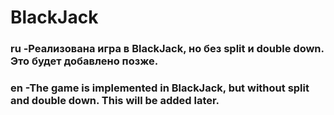 # BlackJack
### ru -Реализована игра в BlackJack, но без split и double down. Это будет добавлено позже.
### en -The game is implemented in BlackJack, but without split and double down. This will be added later.
